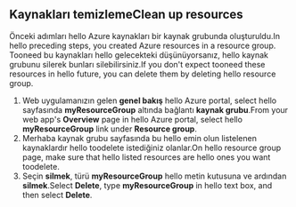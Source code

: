 ## <a name="clean-up-resources"></a><span data-ttu-id="114b8-101">Kaynakları temizleme</span><span class="sxs-lookup"><span data-stu-id="114b8-101">Clean up resources</span></span>

<span data-ttu-id="114b8-102">Önceki adımları hello Azure kaynakları bir kaynak grubunda oluşturuldu.</span><span class="sxs-lookup"><span data-stu-id="114b8-102">In hello preceding steps, you created Azure resources in a resource group.</span></span> <span data-ttu-id="114b8-103">Tooneed bu kaynakları hello gelecekteki düşünüyorsanız, hello kaynak grubunu silerek bunları silebilirsiniz.</span><span class="sxs-lookup"><span data-stu-id="114b8-103">If you don't expect tooneed these resources in hello future, you can delete them by deleting hello resource group.</span></span>
 
1. <span data-ttu-id="114b8-104">Web uygulamanızın gelen **genel bakış** hello Azure portal, select hello sayfasında **myResourceGroup** altında bağlantı **kaynak grubu**.</span><span class="sxs-lookup"><span data-stu-id="114b8-104">From your web app's **Overview** page in hello Azure portal, select hello **myResourceGroup** link under **Resource group**.</span></span>
2. <span data-ttu-id="114b8-105">Merhaba kaynak grubu sayfasında bu hello emin olun listelenen kaynaklardır hello toodelete istediğiniz olanlar.</span><span class="sxs-lookup"><span data-stu-id="114b8-105">On hello resource group page, make sure that hello listed resources are hello ones you want toodelete.</span></span>
3. <span data-ttu-id="114b8-106">Seçin **silmek**, türü **myResourceGroup** hello metin kutusuna ve ardından **silmek**.</span><span class="sxs-lookup"><span data-stu-id="114b8-106">Select **Delete**, type **myResourceGroup** in hello text box, and then select **Delete**.</span></span>

